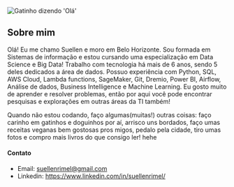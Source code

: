 ![Gatinho dizendo 'Olá'](https://media.giphy.com/media/vFKqnCdLPNOKc/giphy.gif)

## Sobre mim
Olá! Eu me chamo Suellen e moro em Belo Horizonte. Sou formada em Sistemas de informação e estou cursando uma especialização em Data Science e Big Data! Trabalho com tecnologia há mais de 6 anos, sendo 5 deles dedicados a área de dados. 
Possuo experiência com Python, SQL, AWS Cloud, Lambda functions, SageMaker, Git, Dremio,
Power BI, Airflow, Análise de dados, Business Intelligence e Machine Learning. Eu gosto muito de aprender e resolver problemas, então por aqui você pode encontrar pesquisas e explorações em outras áreas da TI também! 

Quando não estou codando, faço algumas(muitas!) outras coisas: faço carinho em gatinhos e doguinhos por aí, arrisco uns bordados, faço umas receitas veganas bem gostosas pros migos, pedalo pela cidade, tiro umas fotos e compro mais livros do que consigo ler! hehe

#### Contato
- Email: suellenrimel@gmail.com
- Linkedin: https://www.linkedin.com/in/suellenrimel/
